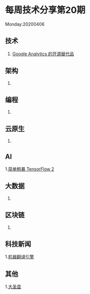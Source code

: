 # 每周技术分享第20期
Monday:20200406

## 技术
1. [Google Analytics 的开源替代品](http://www.ruanyifeng.com/blog/2020/04/weekly-issue-102.html)

## 架构
1.

## 编程
1.

## 云原生
1.

## AI
1.[简单粗暴 TensorFlow 2](https://tf.wiki/)

## 大数据
1. 

## 区块链
1.

## 科技新闻
1.[机器翻译引擎](https://www.deepl.com/translator)

## 其他
1.[大圣盘](https://www.dashengpan.com/)

